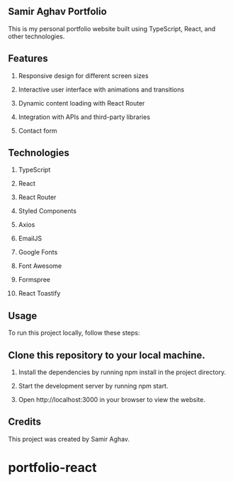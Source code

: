 ## Samir Aghav Portfolio

This is my personal portfolio website built using TypeScript, React, and other technologies.

## Features

1. Responsive design for different screen sizes

2. Interactive user interface with animations and transitions

3. Dynamic content loading with React Router

4. Integration with APIs and third-party libraries

5. Contact form 

## Technologies
1. TypeScript

2. React

3. React Router

4. Styled Components

5. Axios

6. EmailJS

7. Google Fonts

8. Font Awesome

9. Formspree

10. React Toastify

## Usage

To run this project locally, follow these steps:

## Clone this repository to your local machine.

1. Install the dependencies by running npm install in the project directory.

2. Start the development server by running npm start.

3. Open http://localhost:3000 in your browser to view the website.

## Credits

This project was created by Samir Aghav.
# portfolio-react
